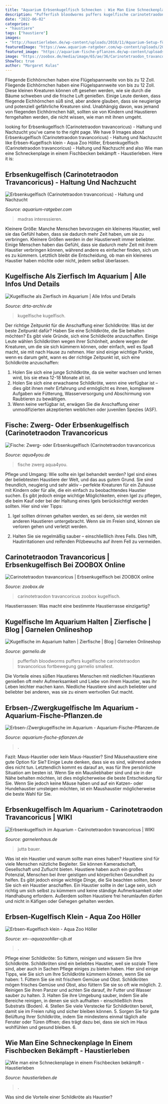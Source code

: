 ```yaml
---
title: "Aquarium Erbsenkugelfisch Schnecken : Wie Man Eine Schneckenplage In Einem Fischbecken Bekämpft"
description: "Pufferfish bloodworms puffers kugelfische carinotetraodon travancoricus fortbewegung garnelio smallest"
date: "2022-06-02"
categories:
- "haustiere"
tags: ["haustiere"]
images:
- "http://haustierleben.de/wp-content/uploads/2018/11/Aquarium-Setup-für-grüne-Punktierte-Kugelfische.jpg"
featuredImage: "https://www.aquarium-ratgeber.com/wp-content/uploads/2021/02/erbsenkugelfisch-1024x614.jpg"
featured_image: "https://aquarium-fische-pflanzen.de/wp-content/uploads/2019/07/zwergkugelfische-Haltung-im-aquarium.jpg"
image: "https://zoobox.de/media/image/65/ae/36/Carinotetraodon_travancoricus_1.png"
ShowToc: true
author: "Margaret Kulas"
---
```



Fliegende Eichhörnchen haben eine Flügelspannweite von bis zu 12 Zoll.
Fliegende Eichhörnchen haben eine Flügelspannweite von bis zu 12 Zoll. Diese kleinen Kreaturen können oft gesehen werden, wie sie durch die Bäume schweben und die frische Luft genießen. Einige Leute denken, dass fliegende Eichhörnchen süß sind, aber andere glauben, dass sie neugierige und potenziell gefährliche Kreaturen sind. Unabhängig davon, was jemand von fliegenden Eichhörnchen hält, sollten sie von Kindern und Haustieren ferngehalten werden, die nicht wissen, wie man mit ihnen umgeht.

	

		
looking for Erbsenkugelfisch (Carinotetraodon travancoricus) - Haltung und Nachzucht you've came to the right page. We have 9 Images about Erbsenkugelfisch (Carinotetraodon travancoricus) - Haltung und Nachzucht like Erbsen-Kugelfisch klein - Aqua Zoo Höller, Erbsenkugelfisch (Carinotetraodon travancoricus) - Haltung und Nachzucht and also Wie man eine Schneckenplage in einem Fischbecken bekämpft - Haustierleben. Here it is:
		
    
## Erbsenkugelfisch (Carinotetraodon Travancoricus) - Haltung Und Nachzucht

<img loading=lazy src="https://www.aquarium-ratgeber.com/wp-content/uploads/2021/02/erbsenkugelfisch-1024x614.jpg" onerror="this.onerror=null;this.src='https://tse2.mm.bing.net/th?id=OIP.F3Ekvgskl95XTNCU81vYxwHaEc&amp;pid=15.1';" alt="Erbsenkugelfisch (Carinotetraodon travancoricus) - Haltung und Nachzucht">

_Source: aquarium-ratgeber.com_

>madras interessieren. 

	

Kleinere Größe: Manche Menschen bevorzugen ein kleineres Haustier, weil sie das Gefühl haben, dass sie dadurch mehr Zeit haben, um sie zu verbringen.
Kleinere Größen werden in der Haustierwelt immer beliebter. Einige Menschen haben das Gefühl, dass sie dadurch mehr Zeit mit ihrem Haustier verbringen können, während andere es einfacher finden, sich um es zu kümmern. Letztlich bleibt die Entscheidung, ob man ein kleineres Haustier haben möchte oder nicht, jedem selbst überlassen.

    
## Kugelfische Als Zierfisch Im Aquarium | Alle Infos Und Details

<img loading=lazy src="https://www.drta-archiv.de/wp-content/uploads/2018/10/kugelfisch_1538594546.jpg" onerror="this.onerror=null;this.src='https://tse2.mm.bing.net/th?id=OIP.5FjFOXSiTWJZAaZQN38-pgHaFj&amp;pid=15.1';" alt="Kugelfische als Zierfisch im Aquarium | Alle Infos und Details">

_Source: drta-archiv.de_

>kugelfische kugelfisch. 

	

Der richtige Zeitpunkt für die Anschaffung einer Schildkröte: Was ist der beste Zeitpunkt dafür?
Haben Sie eine Schildkröte, die Sie behalten möchten? Es gibt viele Gründe, sich eine Schildkröte anzuschaffen. Einige Leute wählen Schildkröten wegen ihrer Schönheit, andere wegen der Kreaturen, um die sie sich kümmern können, oder einfach, weil es Spaß macht, sie mit nach Hause zu nehmen. Hier sind einige wichtige Punkte, wenn es darum geht, wann es der richtige Zeitpunkt ist, sich eine Schildkröte anzuschaffen:
1) Holen Sie sich eine junge Schildkröte, da sie weiter wachsen und lernen wird, bis sie etwa 12-18 Monate alt ist.
2) Holen Sie sich eine erwachsene Schildkröte, wenn eine verfügbar ist – dies gibt ihnen mehr Erfahrung und ermöglicht es ihnen, komplexere Aufgaben wie Fütterung, Wasserversorgung und Abschirmung von Raubtieren zu bewältigen.
3) Wenn keine verfügbar ist, erwägen Sie die Anschaffung einer unmodifizierten akzeptierten weiblichen oder juvenilen Spezies (ASF).

    
## Fische: Zwerg- Oder Erbsenkugelfisch (Carinotetraodon Travancoricus

<img loading=lazy src="http://www.aqua4you.de/images/fische/ktqw8IGUPoq2.jpg" onerror="this.onerror=null;this.src='https://tse2.mm.bing.net/th?id=OIP.vnvYU_AWp-9MlM7K3pa9vAHaD7&amp;pid=15.1';" alt="Fische: Zwerg- oder Erbsenkugelfisch (Carinotetraodon travancoricus">

_Source: aqua4you.de_

>fische zwerg aqua4you. 

	

Pflege und Umgang: Wie sollte ein Igel behandelt werden?
Igel sind eines der beliebtesten Haustiere der Welt, und das aus gutem Grund. Sie sind freundlich, neugierig und sehr aktiv – perfekte Kreaturen für ein Zuhause mit Kindern oder für alle, die ein einfach zu beobachtendes Haustier suchen. Es gibt jedoch einige wichtige Möglichkeiten, einen Igel zu pflegen, die beim Kauf oder bei der Haltung eines Igels berücksichtigt werden sollten. Hier sind vier Tipps:
1) Igel sollten drinnen gehalten werden, es sei denn, sie werden mit anderen Haustieren untergebracht. Wenn sie im Freien sind, können sie verloren gehen und verletzt werden.

2) Halten Sie sie regelmäßig sauber – einschließlich ihres Fells. Dies hilft, Hautirritationen und reifenden Pilzbewuchs auf ihrem Fell zu vermeiden.

    
## Carinotetraodon Travancoricus | Erbsenkugelfisch Bei ZOOBOX Online

<img loading=lazy src="https://zoobox.de/media/image/65/ae/36/Carinotetraodon_travancoricus_1.png" onerror="this.onerror=null;this.src='https://tse3.mm.bing.net/th?id=OIP.Q2jULFRJJDNmo8mSIPWhgwHaFk&amp;pid=15.1';" alt="Carinotetraodon travancoricus | Erbsenkugelfisch bei ZOOBOX online">

_Source: zoobox.de_

>carinotetraodon travancoricus zoobox kugelfisch. 

	

Haustierrassen: Was macht eine bestimmte Haustierrasse einzigartig?

    
## Kugelfische Im Aquarium Halten | Zierfische | Blog | Garnelen Onlineshop

<img loading=lazy src="https://www.garnelio.de/media/image/f7/41/c6/erbsenkugelfisch800014p7LnXYk3oPTnbwSv3tQo6lk8Ru.jpg" onerror="this.onerror=null;this.src='https://tse2.mm.bing.net/th?id=OIP.-n_TY2f0Pas_DlyDscqNQwHaF7&amp;pid=15.1';" alt="Kugelfische im Aquarium halten | Zierfische | Blog | Garnelen Onlineshop">

_Source: garnelio.de_

>pufferfish bloodworms puffers kugelfische carinotetraodon travancoricus fortbewegung garnelio smallest. 

	

Die Vorteile eines süßen Haustieres
Menschen mit niedlichen Haustieren genießen oft mehr Aufmerksamkeit und Liebe von ihrem Haustier, was ihr Leben leichter machen kann. Niedliche Haustiere sind auch beliebter und beliebter bei anderen, was sie zu einem wertvollen Gut macht.

    
## Erbsen-/Zwergkugelfische Im Aquarium - Aquarium-Fische-Pflanzen.de

<img loading=lazy src="https://aquarium-fische-pflanzen.de/wp-content/uploads/2019/07/zwergkugelfische-Haltung-im-aquarium.jpg" onerror="this.onerror=null;this.src='https://tse4.mm.bing.net/th?id=OIP.f-tKekCFui20e0T9yMWYuQHaFb&amp;pid=15.1';" alt="Erbsen-/Zwergkugelfische im Aquarium - Aquarium-Fische-Pflanzen.de">

_Source: aquarium-fische-pflanzen.de_

>. 

	

Fazit: Maus-Haustier oder kein Maus-Haustier?
Sind Mäusehaustiere eine gute Option für Sie? Einige Leute denken, dass sie es sind, während andere dies nicht tun. Letztendlich kommt es darauf an, was für Ihre persönliche Situation am besten ist. Wenn Sie ein Mausliebhaber sind und sie in der Nähe behalten möchten, ist dies möglicherweise die beste Entscheidung für Sie. Wenn Sie jedoch keine Mäuse haben und auf ein Katzen- oder Hundehaustier umsteigen möchten, ist ein Maushaustier möglicherweise die beste Wahl für Sie.

    
## Erbsenkugelfisch Im Aquarium - Carinotetraodon Travancoricus | WIKI

<img loading=lazy src="https://www.garnelenhaus.de/media/image/19/49/59/Jutta-Bauer-haltungsbecken-3.jpg" onerror="this.onerror=null;this.src='https://tse2.mm.bing.net/th?id=OIP.LXfA1WDKpTzfAOfMt8_IKwHaFj&amp;pid=15.1';" alt="Erbsenkugelfisch im Aquarium - Carinotetraodon travancoricus | WIKI">

_Source: garnelenhaus.de_

>jutta bauer. 

	

Was ist ein Haustier und warum sollte man eines haben?
Haustiere sind für viele Menschen nützliche Begleiter. Sie können Kameradschaft, Gesellschaft und Zuflucht bieten. Haustiere haben auch ein großes Potenzial, Menschen bei ihrer geistigen und körperlichen Gesundheit zu helfen. Es gibt jedoch einige wichtige Dinge, die Sie beachten sollten, bevor Sie sich ein Haustier anschaffen. Ein Haustier sollte in der Lage sein, sich richtig um sich selbst zu kümmern und keine ständige Aufmerksamkeit oder Handhabung erfordern. Außerdem sollten Haustiere frei herumlaufen dürfen und nicht in Käfigen oder Gehegen gehalten werden.

    
## Erbsen-Kugelfisch Klein - Aqua Zoo Höller

<img loading=lazy src="https://xn--aquazoohller-cjb.at/wp-content/uploads/2017/08/fis209.jpg" onerror="this.onerror=null;this.src='https://tse3.mm.bing.net/th?id=OIP.4kvAm2JH1_pIDrjOBERmYwHaE7&amp;pid=15.1';" alt="Erbsen-Kugelfisch klein - Aqua Zoo Höller">

_Source: xn--aquazoohller-cjb.at_

>. 

	

Pflege einer Schildkröte: So füttern, reinigen und wässern Sie Ihre Schildkröte.
Schildkröten sind ein beliebtes Haustier, weil sie soziale Tiere sind, aber auch in Sachen Pflege einiges zu bieten haben. Hier sind einige Tipps, wie Sie sich um Ihre Schildkröte kümmern können, wenn Sie sie haben: 1. Füttern Sie sie mit frischem Gemüse und Obst. Schildkröten mögen frisches Gemüse und Obst, also füttern Sie sie so oft wie möglich. 2. Reinigen Sie ihren Panzer und achten Sie darauf, ihr Futter und Wasser sauber zu halten. 3. Halten Sie ihre Umgebung sauber, indem Sie alle Bereiche reinigen, in denen sie sich aufhalten - einschließlich ihres Substrats (Boden). 4. Stellen Sie viele Verstecke für Schildkröten bereit, damit sie im Freien ruhig und sicher bleiben können. 5. Sorgen Sie für gute Belüftung Ihrer Schildkröte, indem Sie mindestens einmal täglich alle Fenster oder Türen öffnen; dies trägt dazu bei, dass sie sich im Haus wohlfühlen und gesund bleiben. 6.

    
## Wie Man Eine Schneckenplage In Einem Fischbecken Bekämpft - Haustierleben

<img loading=lazy src="http://haustierleben.de/wp-content/uploads/2018/11/Aquarium-Setup-für-grüne-Punktierte-Kugelfische.jpg" onerror="this.onerror=null;this.src='https://tse4.mm.bing.net/th?id=OIP.LuEVoKJlR9_zCznM8XxP8wAAAA&amp;pid=15.1';" alt="Wie man eine Schneckenplage in einem Fischbecken bekämpft - Haustierleben">

_Source: haustierleben.de_

>. 

	

Was sind die Vorteile einer Schildkröte als Haustier?

